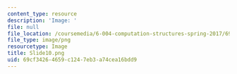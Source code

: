 ```yaml
---
content_type: resource
description: 'Image: '
file: null
file_location: /coursemedia/6-004-computation-structures-spring-2017/69cf34264659c1247eb3a74cea16bdd9_Slide10.png
file_type: image/png
resourcetype: Image
title: Slide10.png
uid: 69cf3426-4659-c124-7eb3-a74cea16bdd9
---
```

